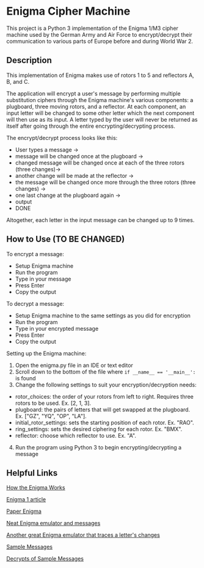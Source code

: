 ﻿# Enigma Cipher Machine
This project is a Python 3 implementation of the Enigma 1/M3 cipher machine used by the German Army and Air Force to encrypt/decrypt their communication to various parts of Europe before and during World War 2.

## Description
This implementation of Enigma makes use of rotors 1 to 5 and reflectors A, B, and C.

The application will encrypt a user's message by performing multiple substitution ciphers through the Enigma machine's various components: a plugboard, three moving rotors, and a reflector. At each component, an input letter will be changed to some other letter which the next component will then use as its input. A letter typed by the user will never be returned as itself after going through the entire encrypting/decrypting process.

The encrypt/decrypt process looks like this:
- User types a message ->
- message will be changed once at the plugboard ->
- changed message will be changed once at each of the three rotors (three changes)->
- another change will be made at the reflector ->
- the message will be changed once more through the three rotors (three changes) ->
- one last change at the plugboard again ->
- output
- DONE

Altogether, each letter in the input message can be changed up to 9 times.

## How to Use (TO BE CHANGED)
To encrypt a message:
- Setup Enigma machine
- Run the program
- Type in your message
- Press Enter
- Copy the output

To decrypt a message:
- Setup Enigma machine to the same settings as you did for encryption
- Run the program
- Type in your encrypted message
- Press Enter
- Copy the output

Setting up the Enigma machine:
1. Open the enigma.py file in an IDE or text editor
2. Scroll down to the bottom of the file where `if __name__ == '__main__':` is found
3. Change the following settings to suit your encryption/decryption needs:
- rotor_choices: the order of your rotors from left to right. Requires three rotors to be used. Ex. [2, 1, 3].
- plugboard: the pairs of letters that will get swapped at the plugboard. Ex. ["GZ", "YQ", "OP", "LA"].
- initial_rotor_settings: sets the starting position of each rotor. Ex. "RAO".
- ring_settings: sets the desired ciphering for each rotor. Ex. "BMX".
- reflector: choose which reflector to use. Ex. "A".
4. Run the program using Python 3 to begin encrypting/decrypting a message

## Helpful Links
[How the Enigma Works](https://www.youtube.com/watch?v=ybkkiGtJmkM)

[Enigma 1 article](https://cryptomuseum.com/crypto/enigma/i/index.htm)

[Paper Enigma](https://www.apprendre-en-ligne.net/crypto/bibliotheque/PDF/paperEnigma.pdf)

[Neat Enigma emulator and messages](https://www.101computing.net/enigma/)

[Another great Enigma emulator that traces a letter's changes](https://people.physik.hu-berlin.de/~palloks/js/enigma/enigma-u_v26_en.html)

[Sample Messages](http://wiki.franklinheath.co.uk/index.php/Enigma/Sample_Messages)

[Decrypts of Sample Messages](http://wiki.franklinheath.co.uk/index.php/Enigma/Sample_Decrypts)
